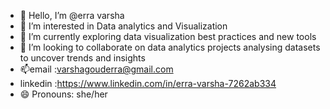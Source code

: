 - 👋 Hello, I’m @erra varsha
- 👀 I’m interested in Data analytics and Visualization
- 🌱 I’m currently exploring data visualization best practices and new tools
- 💞️ I’m looking to collaborate on data analytics projects analysing datasets to uncover trends and insights
- 📫email :varshagouderra@gmail.com
- linkedin :https://www.linkedin.com/in/erra-varsha-7262ab334
- 😄 Pronouns: she/her


<!---
erravarsha369/erravarsha369 is a ✨ special ✨ repository because its `README.md` (this file) appears on your GitHub profile.
You can click the Preview link to take a look at your changes.
--->
